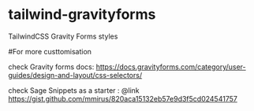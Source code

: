 # tailwind-gravityforms
TailwindCSS Gravity Forms styles

#For more custtomisation

check Gravity forms docs:
https://docs.gravityforms.com/category/user-guides/design-and-layout/css-selectors/

check Sage Snippets as a starter :
@link https://gist.github.com/mmirus/820aca15132eb57e9d3f5cd024541757
